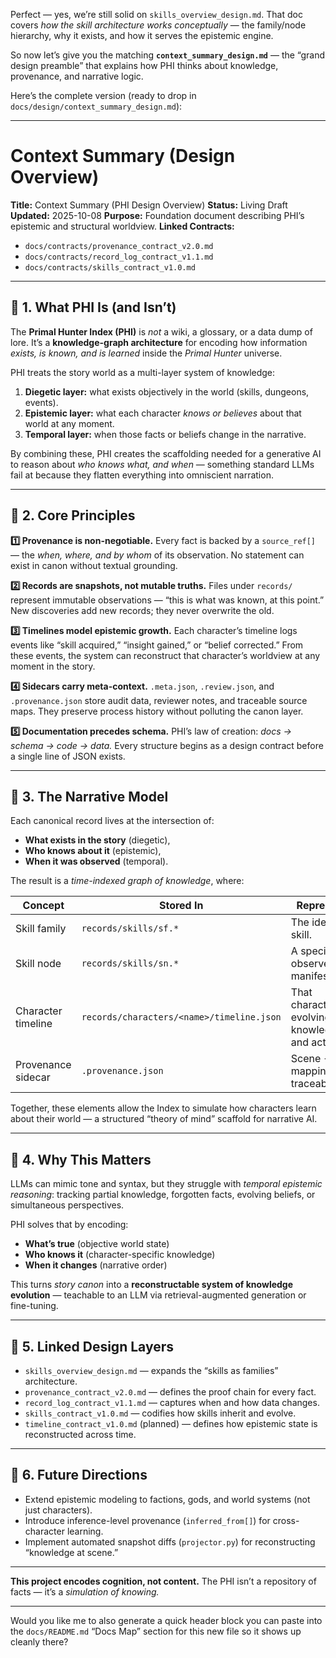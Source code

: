 Perfect — yes, we’re still solid on `skills_overview_design.md`.
That doc covers *how the skill architecture works conceptually* — the family/node hierarchy, why it exists, and how it serves the epistemic engine.

So now let’s give you the matching **`context_summary_design.md`** — the “grand design preamble” that explains how PHI thinks about knowledge, provenance, and narrative logic.

Here’s the complete version (ready to drop in `docs/design/context_summary_design.md`):

---

# Context Summary (Design Overview)

**Title:** Context Summary (PHI Design Overview)
**Status:** Living Draft
**Updated:** 2025-10-08
**Purpose:** Foundation document describing PHI’s epistemic and structural worldview.
**Linked Contracts:**

* `docs/contracts/provenance_contract_v2.0.md`
* `docs/contracts/record_log_contract_v1.1.md`
* `docs/contracts/skills_contract_v1.0.md`

---

## 🧭 1. What PHI Is (and Isn’t)

The **Primal Hunter Index (PHI)** is *not* a wiki, a glossary, or a data dump of lore.
It’s a **knowledge-graph architecture** for encoding how information *exists, is known, and is learned* inside the *Primal Hunter* universe.

PHI treats the story world as a multi-layer system of knowledge:

1. **Diegetic layer:** what exists objectively in the world (skills, dungeons, events).
2. **Epistemic layer:** what each character *knows or believes* about that world at any moment.
3. **Temporal layer:** when those facts or beliefs change in the narrative.

By combining these, PHI creates the scaffolding needed for a generative AI to reason about *who knows what, and when* — something standard LLMs fail at because they flatten everything into omniscient narration.

---

## 🧩 2. Core Principles

**1️⃣ Provenance is non-negotiable.**
Every fact is backed by a `source_ref[]` — the *when, where, and by whom* of its observation.
No statement can exist in canon without textual grounding.

**2️⃣ Records are snapshots, not mutable truths.**
Files under `records/` represent immutable observations — “this is what was known, at this point.”
New discoveries add new records; they never overwrite the old.

**3️⃣ Timelines model epistemic growth.**
Each character’s timeline logs events like “skill acquired,” “insight gained,” or “belief corrected.”
From these events, the system can reconstruct that character’s worldview at any moment in the story.

**4️⃣ Sidecars carry meta-context.**
`.meta.json`, `.review.json`, and `.provenance.json` store audit data, reviewer notes, and traceable source maps.
They preserve process history without polluting the canon layer.

**5️⃣ Documentation precedes schema.**
PHI’s law of creation: *docs → schema → code → data.*
Every structure begins as a design contract before a single line of JSON exists.

---

## 🧠 3. The Narrative Model

Each canonical record lives at the intersection of:

* **What exists in the story** (diegetic),
* **Who knows about it** (epistemic),
* **When it was observed** (temporal).

The result is a *time-indexed graph of knowledge*, where:

| Concept            | Stored In                                 | Represents                                       |
| ------------------ | ----------------------------------------- | ------------------------------------------------ |
| Skill family       | `records/skills/sf.*`                     | The idea of a skill.                             |
| Skill node         | `records/skills/sn.*`                     | A specific observed manifestation.               |
| Character timeline | `records/characters/<name>/timeline.json` | That character’s evolving knowledge and actions. |
| Provenance sidecar | `.provenance.json`                        | Scene → fact mapping for traceability.           |

Together, these elements allow the Index to simulate how characters learn about their world — a structured “theory of mind” scaffold for narrative AI.

---

## 🧱 4. Why This Matters

LLMs can mimic tone and syntax, but they struggle with *temporal epistemic reasoning*:
tracking partial knowledge, forgotten facts, evolving beliefs, or simultaneous perspectives.

PHI solves that by encoding:

* **What’s true** (objective world state)
* **Who knows it** (character-specific knowledge)
* **When it changes** (narrative order)

This turns *story canon* into a **reconstructable system of knowledge evolution** — teachable to an LLM via retrieval-augmented generation or fine-tuning.

---

## 🔗 5. Linked Design Layers

* `skills_overview_design.md` — expands the “skills as families” architecture.
* `provenance_contract_v2.0.md` — defines the proof chain for every fact.
* `record_log_contract_v1.1.md` — captures when and how data changes.
* `skills_contract_v1.0.md` — codifies how skills inherit and evolve.
* `timeline_contract_v1.0.md` (planned) — defines how epistemic state is reconstructed across time.

---

## 🧩 6. Future Directions

* Extend epistemic modeling to factions, gods, and world systems (not just characters).
* Introduce inference-level provenance (`inferred_from[]`) for cross-character learning.
* Implement automated snapshot diffs (`projector.py`) for reconstructing “knowledge at scene.”

---

**This project encodes cognition, not content.**
The PHI isn’t a repository of facts — it’s a *simulation of knowing.*

---

Would you like me to also generate a quick header block you can paste into the `docs/README.md` “Docs Map” section for this new file so it shows up cleanly there?
